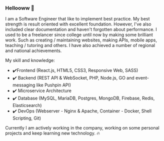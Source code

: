 ### Hellooww 👋


I am a Software Engineer that like to implement best practice. My best strength is result oriented with excellent foundation. However, I've also included clear documentation and haven't forgotten about performance. I used to be a freelancer since college until now by making some brilliant work. Such as creating / maintaining websites, making APIs, mobile apps, teaching / tutoring and others. I have also achieved a number of regional and national achievements.

My skill and knowledge:
- ✔️Frontend (React.js, HTML5, CSS3, Responsive Web, SASS)
- ✔️ Backend (REST API & WebSocket, PHP, Node.js, GO and event-messaging like Pushpin API)
- ✔️ Microservice Architecture
- ✔️ Database (MySQL, MariaDB, Postgres, MongoDB, Firebase, Redis, Elasticsearch)
- ✔️ DevOps (Webserver - Nginx & Apache, Container - Docker, Shell Scripting, Git)

Currently I am actively working in the company, working on some personal projects and keep learning new technology. 🔥
